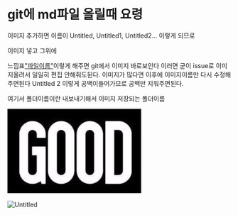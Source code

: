# git에 md파일 올릴때 요령

이미지 추가하면 이름이 Untitled, Untitled1, Untitled2... 이렇게 되므로

이미지 넣고 그위에

느낌표["파일이름"](./폴더이름/"파일이름.확장자")이렇게 해주면 git에서 이미지 바로보인다
이러면 굳이 issue로 이미지올려서 일일히 편집 안해줘도된다.
이미지가 많다면 이후에 이미지이름만 다시 수정해주면된다
Untitled 2 이렇게 공백이들어가므로 공백만 지워주면된다.

여기서 폴더이름이란 내보내기해서 이미지 저장되는 폴더이름

![Untitled](./md파일올릴때/Untitled.png)

![Untitled](git%E1%84%8B%E1%85%A6%20md%E1%84%91%E1%85%A1%E1%84%8B%E1%85%B5%E1%86%AF%20%E1%84%8B%E1%85%A9%E1%86%AF%E1%84%85%E1%85%B5%E1%86%AF%E1%84%84%E1%85%A2%20%E1%84%8B%E1%85%AD%E1%84%85%E1%85%A7%E1%86%BC%2080f53ed185e349988808185872d0f0a4/Untitled.png)